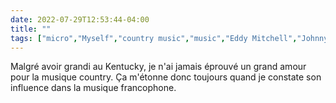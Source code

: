 ---date: 2022-07-29T12:53:44-04:00title: ""tags: ["micro","Myself","country music","music","Eddy Mitchell","Johnny Hallyday"]---Malgré avoir grandi au Kentucky, je n'ai jamais éprouvé un grand amour pour la musique country. Ça m'étonne donc toujours quand je constate son influence dans la musique francophone.